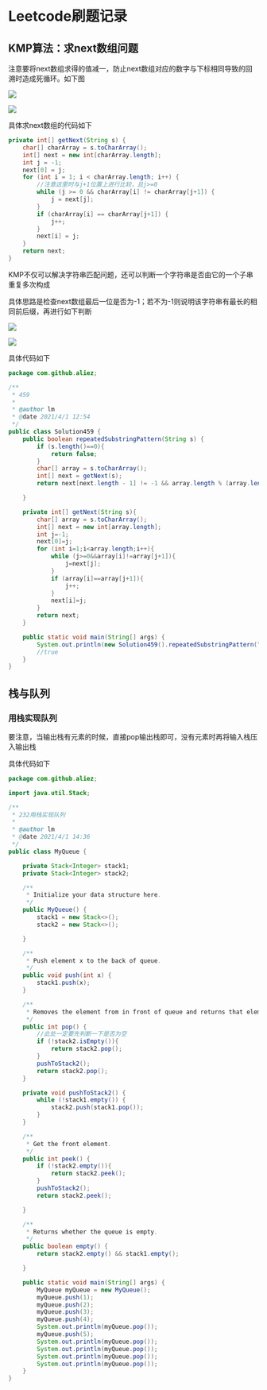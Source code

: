 # Leetcode刷题记录

## KMP算法：求next数组问题

注意要将next数组求得的值减一，防止next数组对应的数字与下标相同导致的回溯时造成死循环。如下图

![](https://github.com/aLIEz1/leet-code/blob/master/static-file/s28-1.png?raw=true)

![](https://github.com/aLIEz1/leet-code/blob/master/static-file/s28-2.png?raw=true)



具体求next数组的代码如下

```java
private int[] getNext(String s) {
    char[] charArray = s.toCharArray();
    int[] next = new int[charArray.length];
    int j = -1;
    next[0] = j;
    for (int i = 1; i < charArray.length; i++) {
        //注意这里时与j+1位置上进行比较，且j>=0
        while (j >= 0 && charArray[i] != charArray[j+1]) {
            j = next[j];
        }
        if (charArray[i] == charArray[j+1]) {
            j++;
        }
        next[i] = j;
    }
    return next;
}
```

KMP不仅可以解决字符串匹配问题，还可以判断一个字符串是否由它的一个子串重复多次构成

具体思路是检查next数组最后一位是否为-1；若不为-1则说明该字符串有最长的相同前后缀，再进行如下判断



![](https://github.com/aLIEz1/leet-code/blob/master/static-file/s459-1.png?raw=true)



![](https://github.com/aLIEz1/leet-code/blob/master/static-file/s459-2.png?raw=true)



具体代码如下



```java
package com.github.aliez;

/**
 * 459
 *
 * @author lm
 * @date 2021/4/1 12:54
 */
public class Solution459 {
    public boolean repeatedSubstringPattern(String s) {
        if (s.length()==0){
            return false;
        }
        char[] array = s.toCharArray();
        int[] next = getNext(s);
        return next[next.length - 1] != -1 && array.length % (array.length - (next[next.length - 1] + 1)) == 0;

    }

    private int[] getNext(String s){
        char[] array = s.toCharArray();
        int[] next = new int[array.length];
        int j=-1;
        next[0]=j;
        for (int i=1;i<array.length;i++){
            while (j>=0&&array[i]!=array[j+1]){
                j=next[j];
            }
            if (array[i]==array[j+1]){
                j++;
            }
            next[i]=j;
        }
        return next;
    }

    public static void main(String[] args) {
        System.out.println(new Solution459().repeatedSubstringPattern("ababab"));
        //true
    }
}

```

## 栈与队列

### 用栈实现队列

要注意，当输出栈有元素的时候，直接pop输出栈即可，没有元素时再将输入栈压入输出栈

具体代码如下

```java
package com.github.aliez;

import java.util.Stack;

/**
 * 232用栈实现队列
 *
 * @author lm
 * @date 2021/4/1 14:36
 */
public class MyQueue {

    private Stack<Integer> stack1;
    private Stack<Integer> stack2;

    /**
     * Initialize your data structure here.
     */
    public MyQueue() {
        stack1 = new Stack<>();
        stack2 = new Stack<>();

    }

    /**
     * Push element x to the back of queue.
     */
    public void push(int x) {
        stack1.push(x);
    }

    /**
     * Removes the element from in front of queue and returns that element.
     */
    public int pop() {
        //此处一定要先判断一下是否为空
        if (!stack2.isEmpty()){
            return stack2.pop();
        }
        pushToStack2();
        return stack2.pop();
    }

    private void pushToStack2() {
        while (!stack1.empty()) {
            stack2.push(stack1.pop());
        }
    }

    /**
     * Get the front element.
     */
    public int peek() {
        if (!stack2.empty()){
            return stack2.peek();
        }
        pushToStack2();
        return stack2.peek();

    }

    /**
     * Returns whether the queue is empty.
     */
    public boolean empty() {
        return stack2.empty() && stack1.empty();

    }

    public static void main(String[] args) {
        MyQueue myQueue = new MyQueue();
        myQueue.push(1);
        myQueue.push(2);
        myQueue.push(3);
        myQueue.push(4);
        System.out.println(myQueue.pop());
        myQueue.push(5);
        System.out.println(myQueue.pop());
        System.out.println(myQueue.pop());
        System.out.println(myQueue.pop());
        System.out.println(myQueue.pop());
    }
}

```

